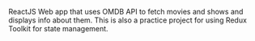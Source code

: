 ReactJS Web app that uses OMDB API to fetch movies and shows and displays info about them. This is also a practice project for using Redux Toolkit for state management.
